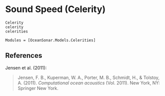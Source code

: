 # Sound Speed (Celerity)

```@docs
Celerity
celerity
celerities
```

```@autodocs
Modules = [OceanSonar.Models.Celerities]
```

## References

Jensen et al. (2011):
> Jensen, F. B., Kuperman, W. A., Porter, M. B., Schmidt, H., & Tolstoy, A. (2011). *Computational ocean acoustics* (Vol. 2011). New York, NY: Springer New York.
